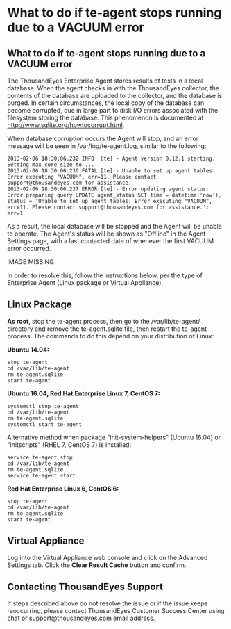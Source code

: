 # What to do if te-agent stops running due to a VACUUM error

## What to do if te-agent stops running due to a VACUUM error

The ThousandEyes Enterprise Agent stores results of tests in a local database. When the agent checks in with the ThousandEyes collector, the contents of the database are uploaded to the collector, and the database is purged. In certain circumstances, the local copy of the database can become corrupted, due in large part to disk I/O errors associated with the filesystem storing the database. This phenomenon is documented at http://www.sqlite.org/howtocorrupt.html.

When database corruption occurs the Agent will stop, and an error message will be seen in /var/log/te-agent.log, similar to the following:

```text
2013-02-06 18:30:06.232 INFO  [te] - Agent version 0.12.1 starting.  Setting max core size to ...
2013-02-06 18:30:06.236 FATAL [te] - Unable to set up agent tables: Error executing "VACUUM", err=11. Please contact support@thousandeyes.com for assistance.
2013-02-06 18:30:06.237 ERROR [te] - Error updating agent status: Error preparing query UPDATE agent_status SET time = datetime('now'), status = 'Unable to set up agent tables: Error executing "VACUUM", err=11. Please contact support@thousandeyes.com for assistance.': err=1
```

As a result, the local database will be stopped and the Agent will be unable to operate. The Agent's status will be shown as "Offline" in the Agent Settings page, with a last contacted date of whenever the first VACUUM error occurred.

IMAGE MISSING

In order to resolve this, follow the instructions below, per the type of Enterprise Agent \(Linux package or Virtual Appliance\).

## Linux Package

**As root**, stop the te-agent process, then go to the /var/lib/te-agent/ directory and remove the te-agent.sqlite file, then restart the te-agent process. The commands to do this depend on your distribution of Linux:

  
**Ubuntu 14.04:**

```text
stop te-agent
cd /var/lib/te-agent
rm te-agent.sqlite
start te-agent
```

  
**Ubuntu 16.04, Red Hat Enterprise Linux 7, CentOS 7:**

```text
systemctl stop te-agent
cd /var/lib/te-agent
rm te-agent.sqlite
systemctl start te-agent
```

Alternative method when package "init-system-helpers" \(Ubuntu 16.04\) or "initscripts" \(RHEL 7, CentOS 7\) is installed:  
 

```text
service te-agent stop
cd /var/lib/te-agent
rm te-agent.sqlite
service te-agent start
```

  
**Red Hat Enterprise Linux 6, CentOS 6:**

```text
stop te-agent
cd /var/lib/te-agent
rm te-agent.sqlite
start te-agent
```

##  Virtual Appliance

Log into the Virtual Appliance web console and click on the Advanced Settings tab. Click the **Clear Result Cache** button and confirm.  
 

## Contacting ThousandEyes Support

If steps described above do not resolve the issue or if the issue keeps reoccurring, please contact ThousandEyes Customer Success Center using chat or support@thousandeyes.com email address.

